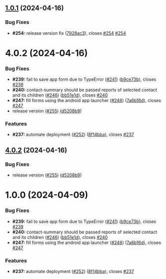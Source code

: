 ## [1.0.1](https://github.com/medic/cht-conf-test-harness/compare/v1.0.0...v1.0.1) (2024-04-16)


### Bug Fixes

* **#254:** release version fix ([7928ac3](https://github.com/medic/cht-conf-test-harness/commit/7928ac33bd9b546701fd9cdc1dcd4e1e555358aa)), closes [#254](https://github.com/medic/cht-conf-test-harness/issues/254) [#254](https://github.com/medic/cht-conf-test-harness/issues/254)

# 4.0.2 (2024-04-16)


### Bug Fixes

* **#239:** fail to save app form due to TypeError ([#241](https://github.com/medic/cht-conf-test-harness/issues/241)) ([b9ce73b](https://github.com/medic/cht-conf-test-harness/commit/b9ce73be44caecb2e61fbc7960a7151c6287763e)), closes [#239](https://github.com/medic/cht-conf-test-harness/issues/239)
* **#240:** contact-summary should be passed reports of selected contact and its children ([#246](https://github.com/medic/cht-conf-test-harness/issues/246)) ([bb51e1d](https://github.com/medic/cht-conf-test-harness/commit/bb51e1dbeaf3a20782be047447233ff0199e2a0a)), closes [#240](https://github.com/medic/cht-conf-test-harness/issues/240)
* **#247:** fill forms using the android app launcher ([#248](https://github.com/medic/cht-conf-test-harness/issues/248)) ([7a6b16d](https://github.com/medic/cht-conf-test-harness/commit/7a6b16d1f532681df29ac340466075d6b41f76e7)), closes [#247](https://github.com/medic/cht-conf-test-harness/issues/247)
* release version ([#255](https://github.com/medic/cht-conf-test-harness/issues/255)) ([d5208b9](https://github.com/medic/cht-conf-test-harness/commit/d5208b9abb4d0d9b1efd4af6e40a49173b8b6673))


### Features

* **#237:** automate deployment ([#252](https://github.com/medic/cht-conf-test-harness/issues/252)) ([8f14bba](https://github.com/medic/cht-conf-test-harness/commit/8f14bba187a74b0ec92693f986e01d1ed0d33f52)), closes [#237](https://github.com/medic/cht-conf-test-harness/issues/237)

## [4.0.2](https://github.com/medic/cht-conf-test-harness/compare/v3.0.16...v4.0.2) (2024-04-16)


### Bug Fixes

* release version ([#255](https://github.com/medic/cht-conf-test-harness/issues/255)) ([d5208b9](https://github.com/medic/cht-conf-test-harness/commit/d5208b9abb4d0d9b1efd4af6e40a49173b8b6673))


# 1.0.0 (2024-04-09)


### Bug Fixes

* **#239:** fail to save app form due to TypeError ([#241](https://github.com/medic/cht-conf-test-harness/issues/241)) ([b9ce73b](https://github.com/medic/cht-conf-test-harness/commit/b9ce73be44caecb2e61fbc7960a7151c6287763e)), closes [#239](https://github.com/medic/cht-conf-test-harness/issues/239)
* **#240:** contact-summary should be passed reports of selected contact and its children ([#246](https://github.com/medic/cht-conf-test-harness/issues/246)) ([bb51e1d](https://github.com/medic/cht-conf-test-harness/commit/bb51e1dbeaf3a20782be047447233ff0199e2a0a)), closes [#240](https://github.com/medic/cht-conf-test-harness/issues/240)
* **#247:** fill forms using the android app launcher ([#248](https://github.com/medic/cht-conf-test-harness/issues/248)) ([7a6b16d](https://github.com/medic/cht-conf-test-harness/commit/7a6b16d1f532681df29ac340466075d6b41f76e7)), closes [#247](https://github.com/medic/cht-conf-test-harness/issues/247)


### Features

* **#237:** automate deployment ([#252](https://github.com/medic/cht-conf-test-harness/issues/252)) ([8f14bba](https://github.com/medic/cht-conf-test-harness/commit/8f14bba187a74b0ec92693f986e01d1ed0d33f52)), closes [#237](https://github.com/medic/cht-conf-test-harness/issues/237)
